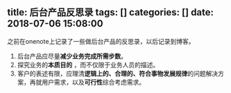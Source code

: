 title: 后台产品反思录
tags: []
categories: []
date: 2018-07-06 15:08:00
---
之前在onenote上记录了一些做后台产品的反思录，以后记录到博客。

1. 后台产品应尽量**减少业务完成所需步数**。
2. 探究业务的**本质目的** ，而不仅限于业务人员的描述。
3. 客户的表述有限，应理清**逻辑上的、合理的、符合事物发展规律**的问题解决方案，再就用户需求，以及**可行性**综合考虑需求。